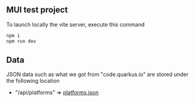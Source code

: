 ## MUI test project

To launch locally the vite server, execute this command
```bash
npm i
npm run dev 
```

## Data

JSON data such as what we got from "code.quarkus.io" are stored under the following location

- "/api/platforms" => [platforms.json](data%2Fplatforms.json)